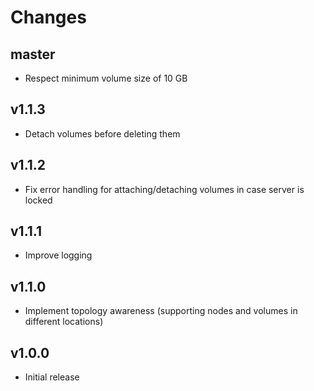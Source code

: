 # Changes

## master

* Respect minimum volume size of 10 GB

## v1.1.3

* Detach volumes before deleting them

## v1.1.2

* Fix error handling for attaching/detaching volumes in case server is locked

## v1.1.1

* Improve logging

## v1.1.0

* Implement topology awareness (supporting nodes and volumes in different locations)

## v1.0.0

* Initial release
